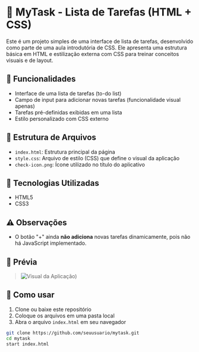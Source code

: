 # 📝 MyTask - Lista de Tarefas (HTML + CSS)

Este é um projeto simples de uma interface de lista de tarefas, desenvolvido como parte de uma aula introdutória de CSS. Ele apresenta uma estrutura básica em HTML e estilização externa com CSS para treinar conceitos visuais e de layout.

## 📌 Funcionalidades

- Interface de uma lista de tarefas (to-do list)
- Campo de input para adicionar novas tarefas (funcionalidade visual apenas)
- Tarefas pré-definidas exibidas em uma lista
- Estilo personalizado com CSS externo

## 📂 Estrutura de Arquivos


- `index.html`: Estrutura principal da página  
- `style.css`: Arquivo de estilo (CSS) que define o visual da aplicação  
- `check-icon.png`: Ícone utilizado no título do aplicativo

## 🧪 Tecnologias Utilizadas

- HTML5  
- CSS3

## ⚠️ Observações

- O botão "+" ainda **não adiciona** novas tarefas dinamicamente, pois não há JavaScript implementado.  

## 📸 Prévia 

> ![Visual da Aplicação)](preview-da-pagina.png)

## 🚀 Como usar

1. Clone ou baixe este repositório
2. Coloque os arquivos em uma pasta local
3. Abra o arquivo `index.html` em seu navegador

```bash
git clone https://github.com/seuusuario/mytask.git
cd mytask
start index.html
